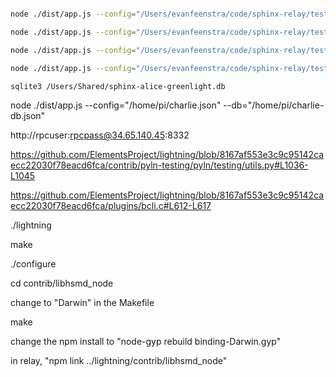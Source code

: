 

```sh

node ./dist/app.js --config="/Users/evanfeenstra/code/sphinx-relay/testing/greenlight/alice.json" --db="/Users/evanfeenstra/code/sphinx-relay/testing/greenlight/alice-db.json"

node ./dist/app.js --config="/Users/evanfeenstra/code/sphinx-relay/testing/greenlight/bob.json" --db="/Users/evanfeenstra/code/sphinx-relay/testing/greenlight/bob-db.json"

node ./dist/app.js --config="/Users/evanfeenstra/code/sphinx-relay/testing/greenlight/charlie.json" --db="/Users/evanfeenstra/code/sphinx-relay/testing/greenlight/charlie-db.json"

node ./dist/app.js --config="/Users/evanfeenstra/code/sphinx-relay/testing/greenlight/orange.json" --db="/Users/evanfeenstra/code/sphinx-relay/testing/greenlight/orange-db.json"

sqlite3 /Users/Shared/sphinx-alice-greenlight.db

```


node ./dist/app.js --config="/home/pi/charlie.json" --db="/home/pi/charlie-db.json"



http://rpcuser:rpcpass@34.65.140.45:8332

https://github.com/ElementsProject/lightning/blob/8167af553e3c9c95142caecc22030f78eacd6fca/contrib/pyln-testing/pyln/testing/utils.py#L1036-L1045

https://github.com/ElementsProject/lightning/blob/8167af553e3c9c95142caecc22030f78eacd6fca/plugins/bcli.c#L612-L617




./lightning

make

./configure

cd contrib/libhsmd_node

change to "Darwin" in the Makefile

make

change the npm install to "node-gyp rebuild binding-Darwin.gyp"

in relay, "npm link ../lightning/contrib/libhsmd_node"